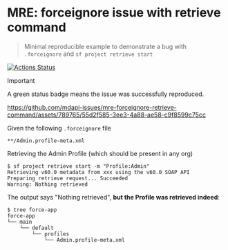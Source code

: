 # MRE: forceignore issue with retrieve command

> Minimal reproducible example to demonstrate a bug with `.forceignore` and `sf project retrieve start`

[![Actions Status](https://github.com/mdapi-issues/mre-forceignore-retrieve-command/actions/workflows/default.yml/badge.svg?branch=main)](https://github.com/mdapi-issues/mre-forceignore-retrieve-command/actions?query=branch:main)

> [!IMPORTANT]
> A green status badge means the issue was successfully reproduced.

https://github.com/mdapi-issues/mre-forceignore-retrieve-command/assets/789765/55d2f585-3ee3-4a88-ae58-c9f8599c75cc

Given the following `.forceignore` file

```text
**/Admin.profile-meta.xml
```

Retrieving the Admin Profile (which should be present in any org)

```console
$ sf project retrieve start -m "Profile:Admin"
Retrieving v60.0 metadata from xxx using the v60.0 SOAP API
Preparing retrieve request... Succeeded
Warning: Nothing retrieved
```

The output says "Nothing retrieved", **but the Profile was retrieved indeed**:

```console
$ tree force-app
force-app
└── main
    └── default
        └── profiles
            └── Admin.profile-meta.xml
```
